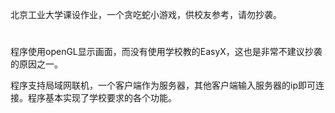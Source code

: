 北京工业大学课设作业，一个贪吃蛇小游戏，供校友参考，请勿抄袭。
#
程序使用openGL显示画面，而没有使用学校教的EasyX，这也是非常不建议抄袭的原因之一。

程序支持局域网联机，一个客户端作为服务器，其他客户端输入服务器的ip即可连接。程序基本实现了学校要求的各个功能。
